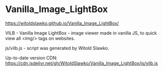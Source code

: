 # Vanilla_Image_LightBox

https://witoldslawko.github.io/Vanilla_Image_LightBox/

VILB - Vanilla Image LightBox - image viewer made in vanilla JS, to quick view all &lt;img/> tags on websites.

js/vilb.js - script was generated by Witold Slawko.

Up-to-date version CDN:
https://cdn.jsdelivr.net/gh/WitoldSlawko/Vanilla_Image_LightBox/js/vilb.js
